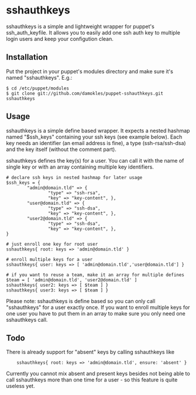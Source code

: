 sshauthkeys
===

sshauthkeys is a simple and lightweight wrapper for puppet's ssh_auth_keyfile. It allows you to easily add one ssh auth key to multiple login users and keep your configution clean.

Installation
---

Put the project in your puppet's modules directory and make sure it's named "sshauthkeys". E.g.:

	$ cd /etc/puppet/modules
	$ git clone git://github.com/damokles/puppet-sshauthkeys.git sshauthkeys


Usage
---

sshauthkeys is a simple define based wrapper. It expects a nested hashmap named "$ssh_keys" containing your ssh keys (see example below). Each key needs an identifier (an email address is fine), a type (ssh-rsa/ssh-dsa) and the key itself (without the comment part).

sshauthkeys defines the key(s) for a user. You can call it with the name of single key or with an array containing multiple key identifiers.

	# declare ssh keys in nested hashmap for later usage
	$ssh_keys = {
	        "admin@domain.tld" => {
	                "type" => "ssh-rsa",
	                "key" => "key-content", },
	        "user@domain.tld" => {
	                "type" => "ssh-dsa",
	                "key" => "key-content", },
	        "user2@domain.tld" => {
	                "type" => "ssh-dsa",
	                "key" => "key-content", },
	}
	
	# just enroll one key for root user
	sshauthkeys{ root: keys => 'admin@domain.tld' }
	
	# enroll multiple keys for a user
	sshauthkeys{ user: keys => [ 'admin@domain.tld','user@domain.tld'] }
	
	# if you want to reuse a team, make it an array for multiple defines 
	$team = [ 'admin@domain.tld', 'user2@domain.tld' ]
	sshauthkeys{ user2: keys => [ $team ] }
	sshauthkeys{ user3: keys => [ $team ] }

Please note: sshauthkeys is define based so you can only call "sshauthkeys" for a user exactly once. If you want to enroll multiple keys for one user you have to put them in an array to make sure you only need one sshauthkeys call. 

Todo
---

There is already support for "absent" keys by calling sshauthkeys like

        sshauthkeys{ root: keys => 'admin@domain.tld', ensure: 'absent' }

Currently you cannot mix absent and present keys besides not being able to call sshauthkeys more than one time for a user - so this feature is quite useless yet.
	


